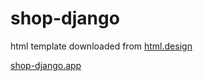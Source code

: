 # shop-django

html template downloaded from [html.design](https://html.design/download/caraft-online-shop-html-template/)



[shop-django.app](https://shop-django-production.up.railway.app/)